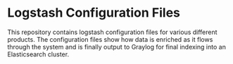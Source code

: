 # Logstash Configuration Files
This repository contains logstash configuration files for various different products. The configuration files show how data is enriched as it flows through the system and is finally output to Graylog for final indexing into an Elasticsearch cluster.
